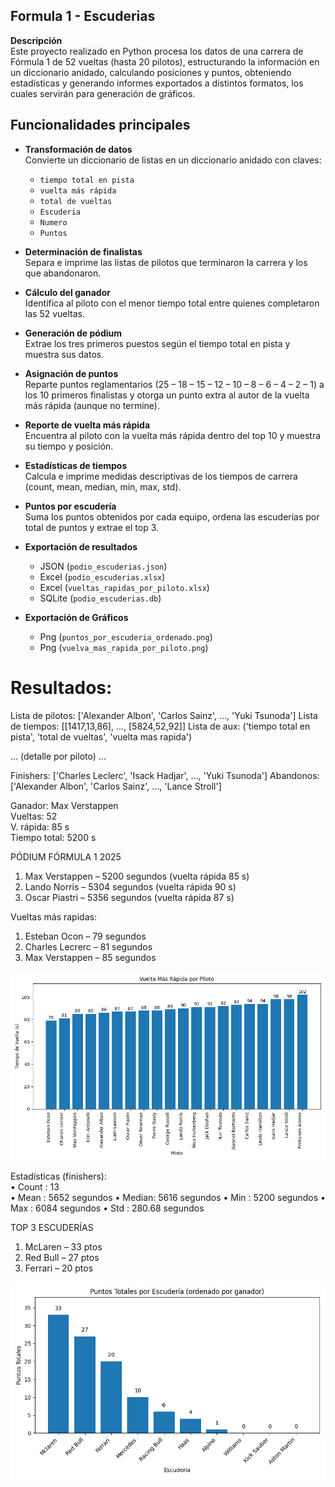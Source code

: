 ## Formula 1 - Escuderias

**Descripción**  
Este proyecto realizado en Python procesa los datos de una carrera de Fórmula 1 de 52 vueltas (hasta 20 pilotos), estructurando la información en un diccionario anidado, calculando posiciones y puntos, obteniendo estadísticas y generando informes exportados a distintos formatos, los cuales servirán para generación de gráficos.

## Funcionalidades principales

- **Transformación de datos**  
  Convierte un diccionario de listas en un diccionario anidado con claves:
  - `tiempo total en pista`  
  - `vuelta más rápida`  
  - `total de vueltas`  
  - `Escuderia`  
  - `Numero`  
  - `Puntos`

- **Determinación de finalistas**  
  Separa e imprime las listas de pilotos que terminaron la carrera y los que abandonaron.

- **Cálculo del ganador**  
  Identifica al piloto con el menor tiempo total entre quienes completaron las 52 vueltas.

- **Generación de pódium**  
  Extrae los tres primeros puestos según el tiempo total en pista y muestra sus datos.

- **Asignación de puntos**  
  Reparte puntos reglamentarios (25 – 18 – 15 – 12 – 10 – 8 – 6 – 4 – 2 – 1) a los 10 primeros finalistas y otorga un punto extra al autor de la vuelta más rápida (aunque no termine).

- **Reporte de vuelta más rápida**  
  Encuentra al piloto con la vuelta más rápida dentro del top 10 y muestra su tiempo y posición.

- **Estadísticas de tiempos**  
  Calcula e imprime medidas descriptivas de los tiempos de carrera (count, mean, median, min, max, std).

- **Puntos por escudería**  
  Suma los puntos obtenidos por cada equipo, ordena las escuderías por total de puntos y extrae el top 3.

- **Exportación de resultados**  
  - JSON (`podio_escuderias.json`)  
  - Excel (`podio_escuderias.xlsx`)
  - Excel (`vueltas_rapidas_por_piloto.xlsx`)
  - SQLite (`podio_escuderias.db`)

- **Exportación de Gráficos**  
  - Png (`puntos_por_escuderia_ordenado.png`)  
  - Png (`vuelva_mas_rapida_por_piloto.png`)
  
# Resultados:

Lista de pilotos: ['Alexander Albon', 'Carlos Sainz', …, 'Yuki Tsunoda']
Lista de tiempos: [[1417,13,86], …, [5824,52,92]]
Lista de aux: ('tiempo total en pista', 'total de vueltas', 'vuelta mas rapida')

… (detalle por piloto) …

Finishers: ['Charles Leclerc', 'Isack Hadjar', …, 'Yuki Tsunoda']
Abandonos: ['Alexander Albon', 'Carlos Sainz', …, 'Lance Stroll']

Ganador: Max Verstappen  
    Vueltas: 52  
    V. rápida: 85 s  
    Tiempo total: 5200 s

PÓDIUM FÓRMULA 1 2025
1. Max Verstappen  – 5200 segundos (vuelta rápida 85 s)  
2. Lando Norris    – 5304 segundos (vuelta rápida 90 s)  
3. Oscar Piastri   – 5356 segundos (vuelta rápida 87 s)

Vueltas más rapidas:
1. Esteban Ocon    – 79 segundos
2. Charles Lecrerc – 81 segundos
3. Max Verstappen  – 85 segundos

![Vuelvas más rapidas](vuelta_mas_rapida_por_piloto.png)

Estadísticas (finishers):  
  • Count : 13  
  • Mean  : 5652 segundos
  • Median: 5616 segundos
  • Min   : 5200 segundos
  • Max   : 6084 segundos
  • Std   : 280.68 segundos

TOP 3 ESCUDERÍAS
1. McLaren  – 33 ptos  
2. Red Bull – 27 ptos  
3. Ferrari  – 20 ptos

![TOP ESCUDERÍAS](puntos_por_escuderia_ordenado.png)
